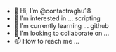 - 👋 Hi, I’m @contactraghu18
- 👀 I’m interested in ... scripting
- 🌱 I’m currently learning ... github
- 💞️ I’m looking to collaborate on ...
- 📫 How to reach me ...

<!---
contactraghu18/contactraghu18 is a ✨ special ✨ repository because its `README.md` (this file) appears on your GitHub profile.
You can click the Preview link to take a look at your changes.
--->
